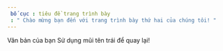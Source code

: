 ```yaml
---
 bố cục : tiêu đề trang trình bày
 : " Chào mừng bạn đến với trang trình bày thứ hai của chúng tôi! "
---
```

Văn bản của bạn 
Sử dụng mũi tên trái để quay lại!
